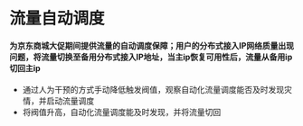 # 流量自动调度
#### 为京东商城大促期间提供流量的自动调度保障；用户的分布式接入IP网络质量出现问题，将流量切换至备用分布式接入IP地址，当主ip恢复可用性后，流量从备用ip切回主ip
* 通过人为干预的方式手动降低触发阀值，观察自动化流量调度能否及时发现灾情，并启动流量调度
* 将阀值升高，自动化流量调度能及时发现，并将流量切回
